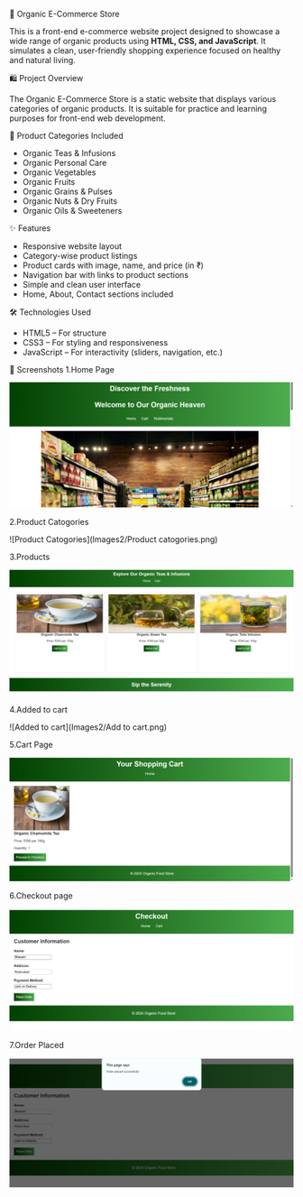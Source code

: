🌿 Organic E-Commerce Store

This is a front-end e-commerce website project designed to showcase a wide range of organic products using **HTML, CSS, and JavaScript**. It simulates a clean, user-friendly shopping experience focused on healthy and natural living.

🛍️ Project Overview

The Organic E-Commerce Store is a static website that displays various categories of organic products. It is suitable for practice and learning purposes for front-end web development.

🧺 Product Categories Included

- Organic Teas & Infusions  
- Organic Personal Care  
- Organic Vegetables  
- Organic Fruits  
- Organic Grains & Pulses  
- Organic Nuts & Dry Fruits  
- Organic Oils & Sweeteners  

✨ Features

- Responsive website layout  
- Category-wise product listings  
- Product cards with image, name, and price (in ₹)  
- Navigation bar with links to product sections  
- Simple and clean user interface  
- Home, About, Contact sections included

🛠️ Technologies Used

- HTML5 – For structure  
- CSS3 – For styling and responsiveness  
- JavaScript – For interactivity (sliders, navigation, etc.)

📸 Screenshots
1.Home Page

![Homepage](Images2/Home.png) 

2.Product Catogories

![Product Catogories](Images2/Product catogories.png)

3.Products

![Products](Images2/Products.png) 

4.Added to cart

![Added to cart](Images2/Add to cart.png) 

5.Cart Page

![Cart page](Images2/Cart.png) 

6.Checkout page

![Checkout page](Images2/Checkout.png) 

7.Order Placed

![Order placed](Images2/Order_Placed.png) 






